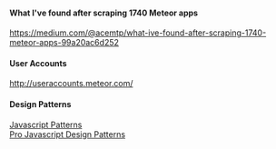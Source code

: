 #### What I've found after scraping 1740 Meteor apps  
https://medium.com/@acemtp/what-ive-found-after-scraping-1740-meteor-apps-99a20ac6d252

#### User Accounts  
http://useraccounts.meteor.com/

#### Design Patterns
[Javascript Patterns](http://jscriptpatterns.blogspot.com/2013/01/javascript-interfaces.html?view=classic)  
[Pro Javascript Design Patterns](http://www.amazon.com/JavaScript-Design-Patterns-Recipes-Problem-Solution/dp/159059908X)  




